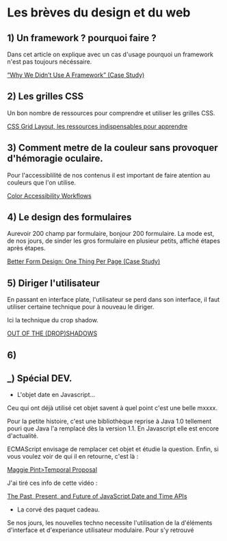 # Les brèves du design et du web 


## 1) Un framework ? pourquoi faire ?

Dans cet article on explique avec un cas d'usage pourquoi un framework n'est pas toujours nécéssaire.

[“Why We Didn’t Use A Framework” (Case Study)](https://www.smashingmagazine.com/2017/05/why-no-framework/)


## 2) Les grilles CSS

Un bon nombre de ressources pour comprendre et utiliser les grilles CSS.

[CSS Grid Layout, les ressources indispensables pour apprendre](https://www.alsacreations.com/astuce/lire/1739-CSS-Grid-Layout-les-ressources-indispensables-pour-apprendre.html)


## 3) Comment metre de la couleur sans provoquer d'hémoragie oculaire.

Pour l'accessiblilité de nos contenus il est important de faire atention au couleurs que l'on utilise.

[Color Accessibility Workflows](https://alistapart.com/article/color-accessibility-workflows)


## 4)  Le design des formulaires

Aurevoir 200 champ par formulaire, bonjour 200 formulaire. La mode est, de nos jours, de sinder les gros formulaire en plusieur petits, affiché étapes après étapes.

[Better Form Design: One Thing Per Page (Case Study)](https://www.smashingmagazine.com/2017/05/better-form-design-one-thing-per-page/)


## 5) Diriger l'utilisateur

En passant en interface plate, l'utilisateur se perd dans son interface, il faut utiliser certaine technique pour à nouveau le diriger.

Ici la technique du crop shadow.

[OUT OF THE (DROP)SHADOWS](http://scottjensen.design/2017/05/out-of-the-dropshadows/)


## 6) 



## _) Spécial DEV. 

- L'objet date en Javascript...

Ceu qui ont déjà utilisé cet objet savent à quel point c'est une belle mxxxx.

Pour la petite histoire, c'est une bibliothèque reprise à Java 1.0 tellement pouri que Java l'a remplacé dès la version 1.1. En Javascript elle est encore d'actualité.

ECMAScript envisage de remplacer cet objet et étudie la question. Enfin, si vous voulez voir de qui il en retourne, c'est là :

[Maggie Pint>Temporal Proposal](https://github.com/maggiepint/proposal-temporal)

J'ai tiré ces info de cette vidéo :

[The Past, Present, and Future of JavaScript Date and Time APIs](https://www.youtube.com/watch?v=aVuor-VAWTI)


- La corvé des paquet cadeau.

Se nos jours, les nouvelles techno necessite l'utilisation de la d'éléments d'interface et d'experiance utilisateur modulaire. Pour s'y retrouvé 